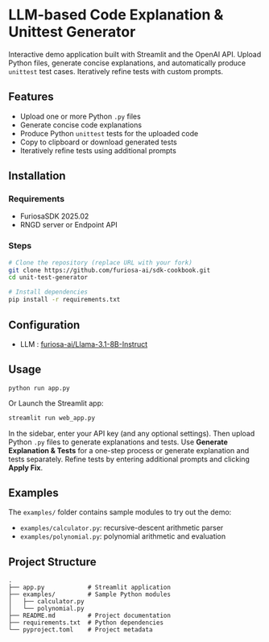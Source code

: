 # LLM-based Code Explanation & Unittest Generator

Interactive demo application built with Streamlit and the OpenAI API. Upload Python files, generate concise explanations, and automatically produce `unittest` test cases. Iteratively refine tests with custom prompts.

## Features

- Upload one or more Python `.py` files
- Generate concise code explanations
- Produce Python `unittest` tests for the uploaded code
- Copy to clipboard or download generated tests
- Iteratively refine tests using additional prompts

## Installation

### Requirements

- FuriosaSDK 2025.02
- RNGD server or Endpoint API

### Steps

```bash
# Clone the repository (replace URL with your fork)
git clone https://github.com/furiosa-ai/sdk-cookbook.git
cd unit-test-generator

# Install dependencies
pip install -r requirements.txt
```

## Configuration

- LLM : [furiosa-ai/Llama-3.1-8B-Instruct](https://huggingface.co/furiosa-ai/Llama-3.1-8B-Instruct)

## Usage

```
python run app.py
```

Or Launch the Streamlit app:

```bash
streamlit run web_app.py
```

In the sidebar, enter your API key (and any optional settings). Then upload Python `.py` files to generate explanations and tests. Use **Generate Explanation & Tests** for a one-step process or generate explanation and tests separately. Refine tests by entering additional prompts and clicking **Apply Fix**.

## Examples

The `examples/` folder contains sample modules to try out the demo:

- `examples/calculator.py`: recursive-descent arithmetic parser
- `examples/polynomial.py`: polynomial arithmetic and evaluation

## Project Structure

```
.
├── app.py            # Streamlit application
├── examples/         # Sample Python modules
│   ├── calculator.py
│   └── polynomial.py
├── README.md         # Project documentation
├── requirements.txt  # Python dependencies
└── pyproject.toml    # Project metadata
```

